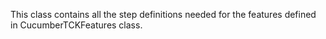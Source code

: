 This class contains all the step definitions needed for the features defined in CucumberTCKFeatures class.